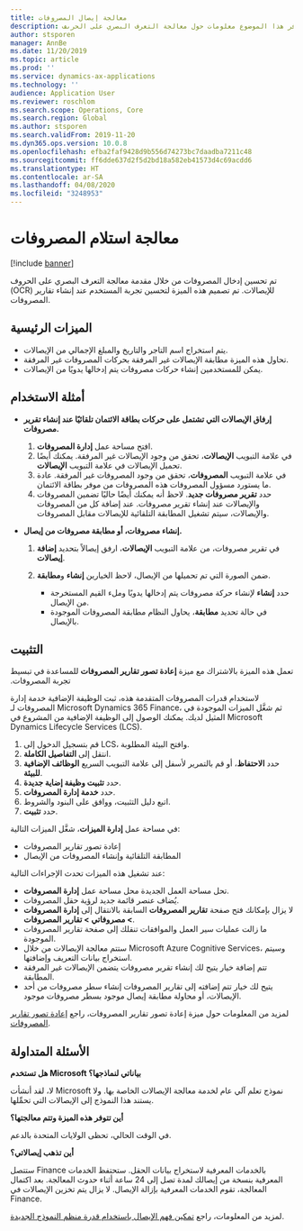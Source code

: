 ```yaml
---
title: معالجة إيصال المصروفات
description: يوفر هذا الموضوع معلومات حول معالجة التعرف البصري على الحرىف (OCR) للإيصالات. تم تصميم هذه الميزة لتحسين تجربة المستخدم عند إنشاء تقارير المصروفات في Microsoft Dynamics 365 Finance.
author: stsporen
manager: AnnBe
ms.date: 11/20/2019
ms.topic: article
ms.prod: ''
ms.service: dynamics-ax-applications
ms.technology: ''
audience: Application User
ms.reviewer: roschlom
ms.search.scope: Operations, Core
ms.search.region: Global
ms.author: stsporen
ms.search.validFrom: 2019-11-20
ms.dyn365.ops.version: 10.0.8
ms.openlocfilehash: efba2faf9428d9b556d74273bc7daadba7211c48
ms.sourcegitcommit: ff6dde637d2f5d2bd18a582eb41573d4c69acdd6
ms.translationtype: HT
ms.contentlocale: ar-SA
ms.lasthandoff: 04/08/2020
ms.locfileid: "3248953"
---
```

# <a name="expense-receipt-processing"></a>معالجة استلام المصروفات

[!include [banner](../includes/banner.md)]

تم تحسين إدخال المصروفات من خلال مقدمة معالجة التعرف البصري على الحروف (OCR) للإيصالات. تم تصميم هذه الميزة لتحسين تجربة المستخدم عند إنشاء تقارير المصروفات.

## <a name="key-features"></a>الميزات الرئيسية

- يتم استخراج اسم التاجر والتاريخ والمبلغ الإجمالي من الإيصالات.
- تحاول هذه الميزة مطابقة الإيصالات غير المرفقة بحركات المصروفات غير المرفقة.
- يمكن للمستخدمين إنشاء حركات مصروفات يتم إدخالها يدويًا من الإيصالات.

## <a name="usage-examples"></a>أمثلة الاستخدام

- **إرفاق الإيصالات التي تشتمل على حركات بطاقة الائتمان تلقائيًا عند إنشاء تقرير مصروفات.**

    1. افتح مساحة عمل **إدارة المصروفات**.
    2. في علامة التبويب **الإيصالات**، تحقق من وجود الإيصالات غير المرفقة. يمكنك أيضًا تحميل الإيصالات في علامة التبويب **الإيصالات**.
    3. في علامة التبويب **المصروفات**، تحقق من وجود المصروفات غير المرفقة. عادة ما يستورد مسؤول المصروفات هذه المصروفات من موفر بطاقة الائتمان.
    4. حدد  **تقرير مصروفات جديد**. لاحظ أنه يمكنك أيضًا حاليًا تضمين المصروفات والإيصالات عند إنشاء تقرير مصروفات. عند إضافة كل من المصروفات والإيصالات، سيتم تشغيل المطابقة التلقائية للإيصالات مقابل المصروفات.

- **إنشاء مصروفات، أو مطابقة مصروفات من إيصال.**

    1. في تقرير مصروفات، من علامة التبويب **الإيصالات**، ارفق إيصالاً بتحديد **إضافة إيصالات**.
    2. ضمن الصورة التي تم تحميلها من الإيصال، لاحظ الخيارين **إنشاء** و**مطابقة**.

        - حدد **إنشاء** لإنشاء حركة مصروفات يتم إدخالها يدويًا وملء القيم المستخرجة من الإيصال.
        - في حالة تحديد **مطابقة**، يحاول النظام مطابقة المصروفات الموجودة بالإيصال.

## <a name="installation"></a>التثبيت

تعمل هذه الميزة بالاشتراك مع ميزة **‏‫إعادة تصور تقارير المصروفات** للمساعدة في تبسيط تجربة المصروفات.

لاستخدام قدرات المصروفات المتقدمة هذه، ثبت الوظيفة الإضافية خدمة إدارة المصروفات لـ Microsoft Dynamics 365 Finance، ثم شغَّل الميزات الموجودة في المثيل لديك. يمكنك الوصول إلى الوظيفة الإضافية من المشروع في Microsoft Dynamics Lifecycle Services (LCS).

1. قم بتسجيل الدخول إلى LCS، وافتح البيئة المطلوبة.
2. انتقل إلى **التفاصيل الكاملة**.
3. حدد **الاحتفاظ**، أو قم بالتمرير لأسفل إلى علامة التبويب السريع **الوظائف الإضافية للبيئة**.
4. حدد **تثبيت وظيفة إضاية جديدة**.
5. حدد **خدمة إدارة المصروفات**.
6. اتبع دليل التثبيت، ووافق على البنود والشروط.
7. حدد **تثبيت**.

في مساحة عمل **إدارة الميزات**، شغَّل الميزات التالية:

- إعادة تصور تقارير المصروفات
- المطابقة التلقائية وإنشاء المصروفات من الإيصال

عند تشغيل هذه الميزات تحدث الإجراءات التالية:

- تحل مساحة العمل الجديدة محل مساحة عمل **إدارة المصروفات**.
- يُضاف عنصر قائمة جديد لرؤية حقل المصروفات.
- لا يزال بإمكانك فتح صفحة **تقارير المصروفات** السابقة بالانتقال إلى **إدارة المصروفات > مصروفاتي > تقارير المصروفات**.
- ما زالت عمليات سير العمل والموافقات تنقلك إلى صفحة تقارير المصروفات الموجودة.
- ستتم معالجة الإيصالات من خلال Microsoft Azure Cognitive Services، وسيتم استخراج بيانات التعريف وإضافتها.
- تتم إضافة خيار يتيح لك إنشاء تقرير مصروفات يتضمن الإيصالات غير المرفقة المطابقة.
- يتيح لك خيار تتم إضافته إلى تقارير المصروفات إنشاء سطر مصروفات من أحد الإيصالات، أو محاولة مطابقة إيصال موجود بسطر مصروفات موجود.

لمزيد من المعلومات حول ميزة ‏‫إعادة تصور تقارير المصروفات‬، راجع [‏‫إعادة تصور تقارير المصروفات‬](ExpenseWorkspaceNew.md).

## <a name="frequently-asked-questions"></a>الأسئلة المتداولة

**هل تستخدم Microsoft بياناتي لنماذجها؟**

لا، لقد أنشأت Microsoft نموذج تعلم آلي عام لخدمة معالجة الإيصالات الخاصة بها. ولا يستند هذا النموذج إلى الإيصالات التي تحمِّلها.

**أين تتوفر هذه الميزة وتتم معالجتها؟**

في الوقت الحالي، تحظى الولايات المتحدة بالدعم.

**أين تذهب إيصالاتي؟**

ستتصل Finance بالخدمات المعرفية لاستخراج بيانات الحقل. ستحتفظ الخدمات المعرفية بنسخة من إيصالك لمدة تصل إلى 24 ساعة أثناء حدوث المعالجة. بعد اكتمال المعالجة، تقوم الخدمات المعرفية بإزالة الإيصال. لا يزال يتم تخزين الإيصالات في Finance.

لمزيد من المعلومات، راجع [تمكين فهم الإيصال باستخدام قدرة منظم النموذج الجديدة](https://azure.microsoft.com/blog/enable-receipt-understanding-with-form-recognizer-s-new-capability/).
